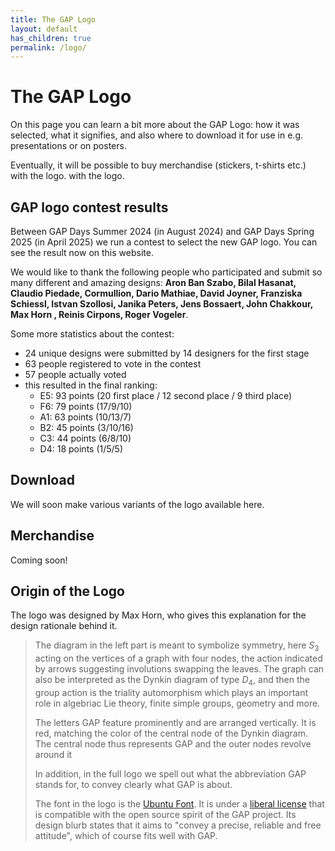 ```yaml
---
title: The GAP Logo
layout: default
has_children: true
permalink: /logo/
---
```


# The GAP Logo

On this page you can learn a bit more about the GAP Logo: how it was selected,
what it signifies, and also where to download it for use in e.g. presentations
or on posters.

Eventually, it will be possible to buy merchandise (stickers, t-shirts etc.) with the logo.
with the logo.

## GAP logo contest results

Between GAP Days Summer 2024 (in August 2024) and GAP Days Spring 2025 (in April 2025)
we run a contest to select the new GAP logo. You can see the result now on this
website.

We would like to thank the following people who participated and submit so many different
and amazing designs:
**Aron Ban Szabo, Bilal Hasanat, Claudio Piedade, Cormullion, Dario Mathiae, David Joyner, Franziska Schiessl, Istvan Szollosi, Janika Peters, Jens Bossaert, John Chakkour, Max Horn , Reinis Cirpons, Roger Vogeler**.


Some more statistics about the contest:
- 24 unique designs were submitted by 14 designers for the first stage
- 63 people registered to vote in the contest
- 57 people actually voted
- this resulted in the final ranking:
  - E5: 93 points (20 first place / 12 second place / 9 third place)
  - F6: 79 points (17/9/10)
  - A1: 63 points (10/13/7)
  - B2: 45 points (3/10/16)
  - C3: 44 points (6/8/10)
  - D4: 18 points (1/5/5)

## Download

We will soon make various variants of the logo available here.

## Merchandise

Coming soon!

## Origin of the Logo

The logo was designed by Max Horn, who gives this explanation for the
design rationale behind it.

> The diagram in the left part is meant to symbolize symmetry, here $S_3$
> acting on the vertices of a graph with four nodes, the action indicated by
> arrows suggesting involutions swapping the leaves. The graph can also be
> interpreted as the Dynkin diagram of type $D_4$, and then the group action
> is the triality automorphism which plays an important role in algebriac Lie
> theory, finite simple groups, geometry and more.
> 
> The letters GAP feature prominently and are arranged vertically. It is red,
> matching the color of the central node of the Dynkin diagram. The central node
> thus represents GAP and the outer nodes revolve around it
> 
> In addition, in the full logo we spell out what the abbreviation GAP stands
> for, to convey clearly what GAP is about.
> 
> The font in the logo is the [Ubuntu Font](https://design.ubuntu.com/font/). It
> is under a [liberal license](https://ubuntu.com/legal/font-licence) that is
> compatible with the open source spirit of the GAP project. Its design blurb
> states that it aims to "convey a precise, reliable and free attitude", which
> of course fits well with GAP.
